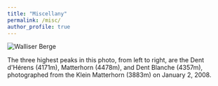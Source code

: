 ```yaml
---
title: "Miscellany"
permalink: /misc/
author_profile: true
---
```


![Walliser Berge](https://thegricean.github.io/files/matterhorn.jpg)

The three highest peaks in this photo, from left to right, are the Dent d'Hérens (4171m), Matterhorn (4478m), and Dent Blanche (4357m), photographed from the Klein Matterhorn (3883m) on January 2, 2008.